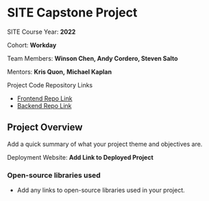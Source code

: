 # SITE Capstone Project

SITE Course Year: **2022**

Cohort: **Workday**

Team Members:
**Winson Chen,
Andy Cordero,
Steven Salto**

Mentors: 
**Kris Quon,** 
**Michael Kaplan**

Project Code Repository Links

* [Frontend Repo Link](https://github.com/SITE-2022-W6/The-Foodie-Express-UI)
* [Backend Repo Link](https://github.com/SITE-2022-W6/The-Foodie-Express-API)

## Project Overview

Add a quick summary of what your project theme and objectives are. 

Deployment Website: **Add Link to Deployed Project**

### Open-source libraries used

- Add any links to open-source libraries used in your project.
